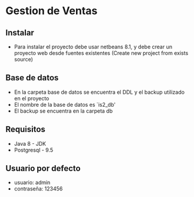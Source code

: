 # Gestion de Ventas

## Instalar
- Para instalar el proyecto debe usar netbeans 8.1, y debe crear un proyecto web desde fuentes existentes (Create new project from exists source)

## Base de datos
- En la carpeta base de datos se encuentra el DDL y el backup utilizado en el proyecto
- El nombre de la base de datos es `is2_db'
- El backup se encuentra en la carpeta db

## Requisitos
- Java 8 - JDK
- Postgresql - 9.5

## Usuario por defecto
- usuario: admin
- contraseña: 123456
